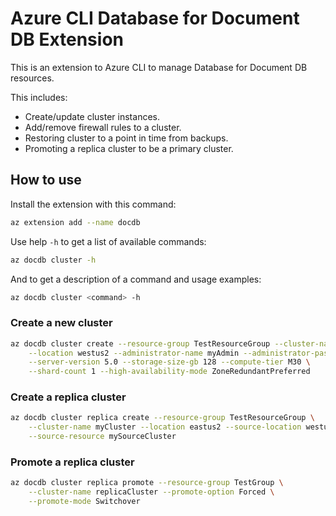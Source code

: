 # Azure CLI Database for Document DB Extension
This is an extension to Azure CLI to manage Database for Document DB resources.

This includes:
- Create/update cluster instances.
- Add/remove firewall rules to a cluster.
- Restoring cluster to a point in time from backups.
- Promoting a replica cluster to be a primary cluster.

## How to use

Install the extension with this command:

```bash
az extension add --name docdb
```

Use help `-h` to get a list of available commands:
```bash
az docdb cluster -h
```

And to get a description of a command and usage examples:
```bash
az docdb cluster <command> -h
```

### Create a new cluster

```bash
az docdb cluster create --resource-group TestResourceGroup --cluster-name myCluster \
    --location westus2 --administrator-name myAdmin --administrator-password password231 \
    --server-version 5.0 --storage-size-gb 128 --compute-tier M30 \
    --shard-count 1 --high-availability-mode ZoneRedundantPreferred
```

### Create a replica cluster
```bash
az docdb cluster replica create --resource-group TestResourceGroup \
    --cluster-name myCluster --location eastus2 --source-location westus3 \
    --source-resource mySourceCluster
```

### Promote a replica cluster
```bash
az docdb cluster replica promote --resource-group TestGroup \
    --cluster-name replicaCluster --promote-option Forced \
    --promote-mode Switchover
```